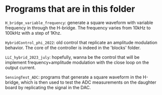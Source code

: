 # Programs that are in this folder

`H_bridge_variable_frequency`: generate a square waveform with variable frequency in through the H-bridge. The frequency varies from 10kHz to 100kHz with a step of 1Khz.

`HybridControl_phi_2022`: old control that replicate an amplitude modulation behavior. The core of the controller is indeed in the 'blocks' folder.

`LLC_hybrid_2023_july`: hopefully, wanna be the control that will be implement  frequency+amplitude modulation with the close loop on the output current.

`SensingTest_ADC`: programs that generate a square waveform in the H-bridge, which is then used to test the ADC measurements on the daughter board by replicating the signal in the DAC.